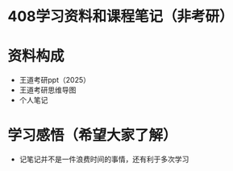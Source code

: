 # 408学习资料和课程笔记（非考研）
# 资料构成
+ 王道考研ppt（2025）
+ 王道考研思维导图
+ 个人笔记

# 学习感悟（希望大家了解）
+ 记笔记并不是一件浪费时间的事情，还有利于多次学习
